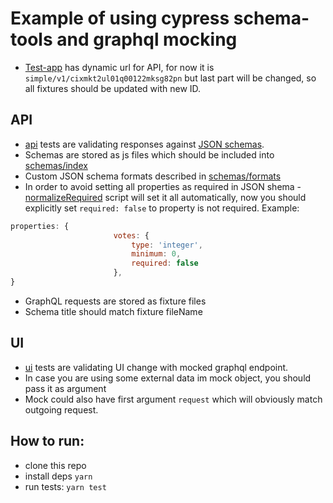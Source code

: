 # Example of using cypress schema-tools and graphql mocking

-   [Test-app](https://next-with-apollo.now.sh/) has dynamic url for API, for now it is `simple/v1/cixmkt2ul01q00122mksg82pn` but last part will be changed, so all fixtures should be updated with new ID.

## API

-   [api](cypress/integration/api/api.spec.js) tests are validating responses against [JSON schemas](cypress/support/schemas).
-   Schemas are stored as js files which should be included into [schemas/index](cypress/support/schemas/index.js)
-   Custom JSON schema formats described in [schemas/formats](cypress/support/schemas/formats.js)
-   In order to avoid setting all properties as required in JSON shema - [normalizeRequired](cypress/support/schemas/normalizeRequired.js) script will set it all automatically, now you should explicitly set `required: false` to property is not required. Example:

```js
properties: {
                       votes: {
                           type: 'integer',
                           minimum: 0,
                           required: false
                       },
}
```

-   GraphQL requests are stored as fixture files
-   Schema title should match fixture fileName

## UI

-   [ui](cypress/integration/ui/ui.spec.js) tests are validating UI change with mocked graphql endpoint.
-   In case you are using some external data im mock object, you should pass it as argument
-   Mock could also have first argument `request` which will obviously match outgoing request.

## How to run:

-   clone this repo
-   install deps `yarn`
-   run tests: `yarn test`
